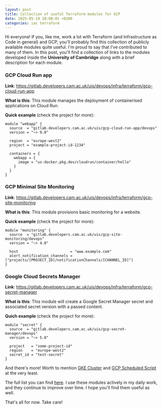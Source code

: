 ```yaml
---
layout: post
title: Collection of useful Terraform modules for GCP
date: 2025-05-19 10:00:01 +0100
categories: iac terraform
---
```


Hi everyone! If you, like me, work a lot with Terraform (and Infrastructure as Code in general) and GCP, you'll probably find this collection of publicly available modules quite useful. I'm proud to say that I've contributed to many of them.
In this post, you'll find a collection of links to the modules developed inside the **University of Cambridge** along with a brief description for each module.

### GCP Cloud Run app

**Link**: https://gitlab.developers.cam.ac.uk/uis/devops/infra/terraform/gcp-cloud-run-app

**What is this**: This module manages the deployment of containerised applications on Cloud Run.

**Quick example** (check the project for more):

```
module "webapp" {
  source  = "gitlab.developers.cam.ac.uk/uis/gcp-cloud-run-app/devops"
  version = "~> 9.0"

  region  = "europe-west2"
  project = "example-project-id-1234"

  containers = {
    webapp = {
      image = "us-docker.pkg.dev/cloudrun/container/hello"
    }
  }
}
```

### GCP Minimal Site Monitoring

**Link**: https://gitlab.developers.cam.ac.uk/uis/devops/infra/terraform/gcp-site-monitoring

**What is this**: This module provisions basic monitoring for a website.

**Quick example** (check the project for more):

```
module "monitoring" {
  source  = "gitlab.developers.cam.ac.uk/uis/gcp-site-monitoring/devops"
  version = "~> 4.0"

  host                        = "www.example.com"
  alert_notification_channels = ["projects/[PROJECT_ID]/notificationChannels/[CHANNEL_ID]"]
}
```

### Google Cloud Secrets Manager

**Link**: https://gitlab.developers.cam.ac.uk/uis/devops/infra/terraform/gcp-secret-manager

**What is this**: This module will create a Google Secret Manager secret and associated secret version with a passed
content.

**Quich example** (check the project for more):

```
module "secret" {
  source  = "gitlab.developers.cam.ac.uk/uis/gcp-secret-manager/devops"
  version = "~> 5.0"

  project   = "some-project-id"
  region    = "europe-west2"
  secret_id = "test-secret"
}

```

And there's more! Worth to mention [GKE Cluster](https://gitlab.developers.cam.ac.uk/uis/devops/infra/terraform/gke-cluster) and [GCP Scheduled Script](https://gitlab.developers.cam.ac.uk/uis/devops/infra/terraform/gcp-scheduled-script) at the very least. 

The full list you can find [here](https://gitlab.developers.cam.ac.uk/uis/devops/infra/terraform).
I use these modules actively in my daily work, and they continue to improve over time. I hope you'll find them useful as well.

That's all for now. Take care!
